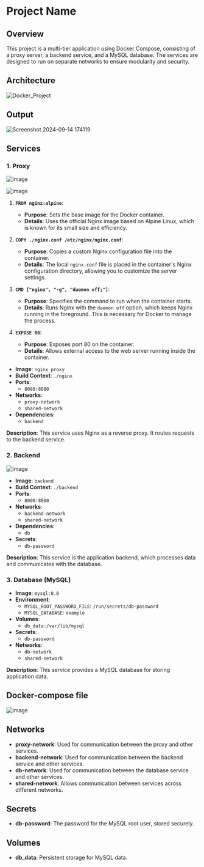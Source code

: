 # Project Name

## Overview

This project is a multi-tier application using Docker Compose, consisting of a proxy server, a backend service, and a MySQL database. The services are designed to run on separate networks to ensure modularity and security.

## Architecture

![Docker_Project](https://github.com/user-attachments/assets/9eb2fb71-9547-4328-8d3e-82ad7e45ef6d)

## Output
![Screenshot 2024-09-14 174119](https://github.com/user-attachments/assets/c740d8e0-eb3e-4212-be15-84d37917db46)



## Services

### 1. Proxy
![image](https://github.com/user-attachments/assets/613c10e7-214a-45bf-ab23-0a4989b3f398)

![image](https://github.com/user-attachments/assets/9cc9d276-0923-477f-862b-3c712f40942d)


1. **`FROM nginx:alpine`**: 
   - **Purpose**: Sets the base image for the Docker container.
   - **Details**: Uses the official Nginx image based on Alpine Linux, which is known for its small size and efficiency.

2. **`COPY ./nginx.conf /etc/nginx/nginx.conf`**: 
   - **Purpose**: Copies a custom Nginx configuration file into the container.
   - **Details**: The local `nginx.conf` file is placed in the container's Nginx configuration directory, allowing you to customize the server settings.

3. **`CMD ["nginx", "-g", "daemon off;"]`**: 
   - **Purpose**: Specifies the command to run when the container starts.
   - **Details**: Runs Nginx with the `daemon off` option, which keeps Nginx running in the foreground. This is necessary for Docker to manage the process.

4. **`EXPOSE 80`**: 
   - **Purpose**: Exposes port 80 on the container.
   - **Details**: Allows external access to the web server running inside the container.

- **Image**: `nginx_proxy`
- **Build Context**: `./nginx`
- **Ports**: 
  - `8080:8080`
- **Networks**: 
  - `proxy-network`
  - `shared-network`
- **Dependencies**: 
  - `backend`

**Description**: This service uses Nginx as a reverse proxy. It routes requests to the backend service.

### 2. Backend

![image](https://github.com/user-attachments/assets/2bb4fcfb-a275-4c39-b376-0a5fc2a2a201)

- **Image**: `backend`
- **Build Context**: `./backend`
- **Ports**:
  - `8000:8000`
- **Networks**:
  - `backend-network`
  - `shared-network`
- **Dependencies**:
  - `db`
- **Secrets**:
  - `db-password`

**Description**: This service is the application backend, which processes data and communicates with the database.

### 3. Database (MySQL)

- **Image**: `mysql:8.0`
- **Environment**:
  - `MYSQL_ROOT_PASSWORD_FILE`: `/run/secrets/db-password`
  - `MYSQL_DATABASE`: `example`
- **Volumes**:
  - `db_data:/var/lib/mysql`
- **Secrets**:
  - `db-password`
- **Networks**:
  - `db-network`
  - `shared-network`

**Description**: This service provides a MySQL database for storing application data.

## Docker-compose file

![image](https://github.com/user-attachments/assets/87e3a32d-66b8-4e81-87d5-7cdec704ab77)


## Networks

- **proxy-network**: Used for communication between the proxy and other services.
- **backend-network**: Used for communication between the backend service and other services.
- **db-network**: Used for communication between the database service and other services.
- **shared-network**: Allows communication between services across different networks.

## Secrets

- **db-password**: The password for the MySQL root user, stored securely.

## Volumes

- **db_data**: Persistent storage for MySQL data.


